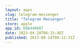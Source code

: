 ```yaml
---
layout: apps
slug: telegram-messenger
title: "Telegram Messenger"
store: apple
app_id: 686449807
date: 2023-04-28T06:15:48Z
published: 2013-08-14T00:12:31Z
---
```

